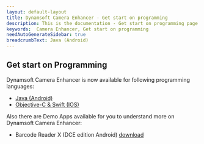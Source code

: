 ```yaml
---
layout: default-layout
title: Dynamsoft Camera Enhancer - Get start on programming
description: This is the documentation - Get start on programming page of Dynamsoft Camera Enhancer.
keywords:  Camera Enhancer, Get start on programming
needAutoGenerateSidebar: true
breadcrumbText: Java (Android)
---
```

## Get start on Programming

Dynamsoft Camera Enhancer is now available for following programming languages:

- [Java (Android)](android/index.md)
- [Objective-C & Swift (IOS)](IOS/index.md)

Also there are Demo Apps available for you to understand more on Dynamsoft Camera Enhancer:

- Barcode Reader X (DCE edition Android) [download]()